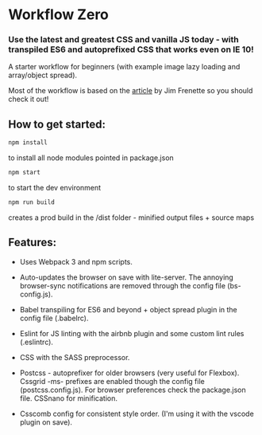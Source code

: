 # Workflow Zero
### Use the latest and greatest CSS and vanilla JS today - with transpiled ES6 and autoprefixed CSS that works even on IE 10!

A starter workflow for beginners (with example image lazy loading and array/object spread).

Most of the workflow is based on the [article](https://www.codeproject.com/Articles/1222228/Slick-Lazy-Load-Photo-Grid-Using-Webpack) by Jim Frenette so you should check it out!

## How to get started:

```javascript
npm install
```
to install all node modules pointed in package.json

```javascript
npm start
```
to start the dev environment

```javascript
npm run build
```
creates a prod build in the /dist folder - minified output files + source maps

## Features:

* Uses Webpack 3 and npm scripts.

* Auto-updates the browser on save with lite-server. The annoying browser-sync notifications are removed through the config file (bs-config.js).

* Babel transpiling for ES6 and beyond + object spread plugin in the config file (.babelrc).

* Eslint for JS linting with the airbnb plugin and some custom lint rules (.eslintrc).

* CSS with the SASS preprocessor.

* Postcss - autoprefixer for older browsers (very useful for Flexbox). Cssgrid -ms- prefixes are enabled though the config file (postcss.config.js). For browser preferences check the package.json file. CSSnano for minification.

* Csscomb config for consistent style order. (I'm using it with the vscode plugin on save).
